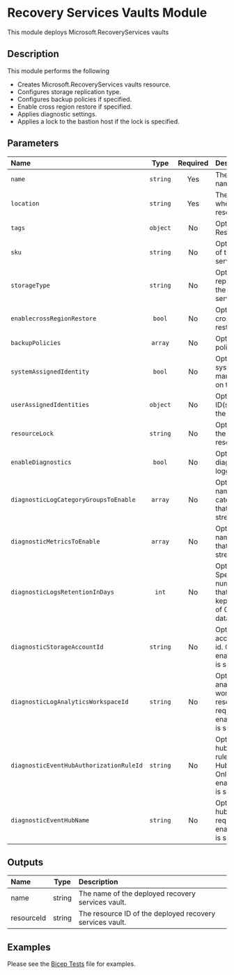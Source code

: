 # Recovery Services Vaults Module

This module deploys Microsoft.RecoveryServices vaults

## Description

This module performs the following

- Creates Microsoft.RecoveryServices vaults resource.
- Configures storage replication type.
- Configures backup policies if specified.
- Enable cross region restore if specified.
- Applies diagnostic settings.
- Applies a lock to the bastion host if the lock is specified.

## Parameters

| Name                                    | Type     | Required | Description                                                                                                             |
| :-------------------------------------- | :------: | :------: | :---------------------------------------------------------------------------------------------------------------------- |
| `name`                                  | `string` | Yes      | The resource name.                                                                                                      |
| `location`                              | `string` | Yes      | The geo-location where the resource lives.                                                                              |
| `tags`                                  | `object` | No       | Optional. Resource tags.                                                                                                |
| `sku`                                   | `string` | No       | Optional. The sku of the recovery services vault.                                                                       |
| `storageType`                           | `string` | No       | Optional. Storage replication type of the recovery services vault.                                                      |
| `enablecrossRegionRestore`              | `bool`   | No       | Optional. Enable cross region restore.                                                                                  |
| `backupPolicies`                        | `array`  | No       | Optional. Backup policies.                                                                                              |
| `systemAssignedIdentity`                | `bool`   | No       | Optional. Enables system assigned managed identity on the resource.                                                     |
| `userAssignedIdentities`                | `object` | No       | Optional. The ID(s) to assign to the resource.                                                                          |
| `resourceLock`                          | `string` | No       | Optional. Specify the type of resource lock.                                                                            |
| `enableDiagnostics`                     | `bool`   | No       | Optional. Enable diagnostic logging.                                                                                    |
| `diagnosticLogCategoryGroupsToEnable`   | `array`  | No       | Optional. The name of log category groups that will be streamed.                                                        |
| `diagnosticMetricsToEnable`             | `array`  | No       | Optional. The name of metrics that will be streamed.                                                                    |
| `diagnosticLogsRetentionInDays`         | `int`    | No       | Optional. Specifies the number of days that logs will be kept for; a value of 0 will retain data indefinitely.          |
| `diagnosticStorageAccountId`            | `string` | No       | Optional. Storage account resource id. Only required if enableDiagnostics is set to true.                               |
| `diagnosticLogAnalyticsWorkspaceId`     | `string` | No       | Optional. Log analytics workspace resource id. Only required if enableDiagnostics is set to true.                       |
| `diagnosticEventHubAuthorizationRuleId` | `string` | No       | Optional. Event hub authorization rule for the Event Hubs namespace. Only required if enableDiagnostics is set to true. |
| `diagnosticEventHubName`                | `string` | No       | Optional. Event hub name. Only required if enableDiagnostics is set to true.                                            |

## Outputs

| Name       | Type   | Description                                              |
| :--------- | :----: | :------------------------------------------------------- |
| name       | string | The name of the deployed recovery services vault.        |
| resourceId | string | The resource ID of the deployed recovery services vault. |

## Examples

Please see the [Bicep Tests](test/main.test.bicep) file for examples.